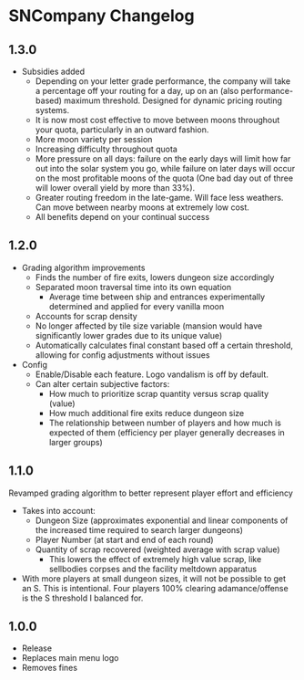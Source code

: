 # SNCompany Changelog

## 1.3.0
- Subsidies added
  - Depending on your letter grade performance, the company will take a percentage off your routing for a day, up on an (also performance-based) maximum threshold. Designed for dynamic pricing routing systems.
  - It is now most cost effective to move between moons throughout your quota, particularly in an outward fashion.
  - More moon variety per session
  - Increasing difficulty throughout quota
  - More pressure on all days: failure on the early days will limit how far out into the solar system you go, while failure on later days will occur on the most profitable moons of the quota (One bad day out of three will lower overall yield by more than 33%).
  - Greater routing freedom in the late-game. Will face less weathers. Can move between nearby moons at extremely low cost.
  - All benefits depend on your continual success

## 1.2.0
- Grading algorithm improvements
  - Finds the number of fire exits, lowers dungeon size accordingly
  - Separated moon traversal time into its own equation
    - Average time between ship and entrances experimentally determined and applied for every vanilla moon
  - Accounts for scrap density
  - No longer affected by tile size variable (mansion would have significantly lower grades due to its unique value)
  - Automatically calculates final constant based off a certain threshold, allowing for config adjustments without issues
- Config
  - Enable/Disable each feature. Logo vandalism is off by default. 
  - Can alter certain subjective factors:
    - How much to prioritize scrap quantity versus scrap quality (value)
    - How much additional fire exits reduce dungeon size
    - The relationship between number of players and how much is expected of them (efficiency per player generally decreases in larger groups)


## 1.1.0
Revamped grading algorithm to better represent player effort and efficiency
- Takes into account:
  - Dungeon Size (approximates exponential and linear components of the increased time required to search larger dungeons)
  - Player Number (at start and end of each round)
  - Quantity of scrap recovered (weighted average with scrap value)
    - This lowers the effect of extremely high value scrap, like sellbodies corpses and the facility meltdown apparatus
- With more players at small dungeon sizes, it will not be possible to get an S. This is intentional. Four players 100% clearing adamance/offense is the S threshold I balanced for.

## 1.0.0

- Release
- Replaces main menu logo
- Removes fines
